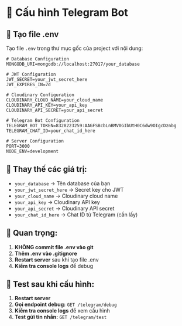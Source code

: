 # 🔧 Cấu hình Telegram Bot

## 📝 Tạo file .env

Tạo file `.env` trong thư mục gốc của project với nội dung:

```env
# Database Configuration
MONGODB_URI=mongodb://localhost:27017/your_database

# JWT Configuration
JWT_SECRET=your_jwt_secret_here
JWT_EXPIRES_IN=7d

# Cloudinary Configuration
CLOUDINARY_CLOUD_NAME=your_cloud_name
CLOUDINARY_API_KEY=your_api_key
CLOUDINARY_API_SECRET=your_api_secret

# Telegram Bot Configuration
TELEGRAM_BOT_TOKEN=8328223259:AAGFSBcbLnBMV0GIbUtH0C6dw9OIgcDznbg
TELEGRAM_CHAT_ID=your_chat_id_here

# Server Configuration
PORT=3000
NODE_ENV=development
```

## 🎯 Thay thế các giá trị:

- `your_database` → Tên database của bạn
- `your_jwt_secret_here` → Secret key cho JWT
- `your_cloud_name` → Cloudinary cloud name
- `your_api_key` → Cloudinary API key
- `your_api_secret` → Cloudinary API secret
- `your_chat_id_here` → Chat ID từ Telegram (cần lấy)

## 🚨 Quan trọng:

1. **KHÔNG commit file .env vào git**
2. **Thêm .env vào .gitignore**
3. **Restart server** sau khi tạo file .env
4. **Kiểm tra console logs** để debug

## 🧪 Test sau khi cấu hình:

1. **Restart server**
2. **Gọi endpoint debug:** `GET /telegram/debug`
3. **Kiểm tra console logs** để xem cấu hình
4. **Test gửi tin nhắn:** `GET /telegram/test`
